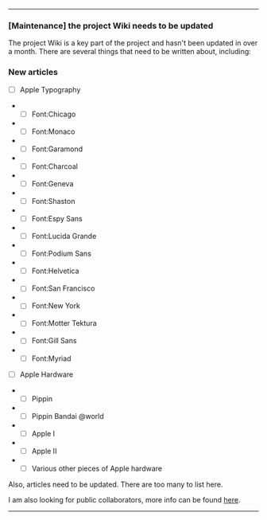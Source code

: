 ***

### [Maintenance] the project Wiki needs to be updated

The project Wiki is a key part of the project and hasn't been updated in over a month. There are several things that need to be written about, including:

### New articles

- [ ] Apple Typography

- - [ ] Font:Chicago

- - [ ] Font:Monaco

- - [ ] Font:Garamond

- - [ ] Font:Charcoal

- - [ ] Font:Geneva

- - [ ] Font:Shaston

- - [ ] Font:Espy Sans

- - [ ] Font:Lucida Grande

- - [ ] Font:Podium Sans

- - [ ] Font:Helvetica

- - [ ] Font:San Francisco

- - [ ] Font:New York

- - [ ] Font:Motter Tektura

- - [ ] Font:Gill Sans

- - [ ] Font:Myriad

- [ ] Apple Hardware

- - [ ] Pippin

- - [ ] Pippin Bandai @world

- - [ ] Apple I

- - [ ] Apple II

- - [ ] Various other pieces of Apple hardware

Also, articles need to be updated. There are too many to list here.

I am also looking for public collaborators, more info can be found [here](https://github.com/seanpm2001/WacOS/issues/7/).

***
